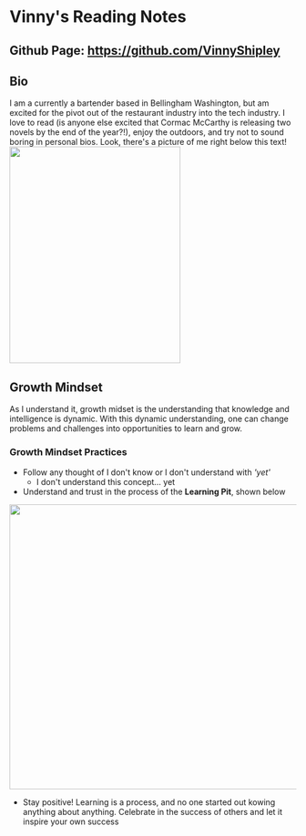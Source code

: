 # Vinny's Reading Notes
## Github Page: https://github.com/VinnyShipley
## Bio
I am a currently a bartender based in Bellingham Washington, but am excited for the pivot out of the restaurant industry into the tech industry. I love to read (is anyone else excited that Cormac McCarthy is releasing two novels by the end of the year?!), enjoy the outdoors, and try not to sound boring in personal bios. Look, there's a picture of me right below this text!
<img src="https://scontent-sea1-1.xx.fbcdn.net/v/t1.6435-9/93152914_2685180878435847_833977314810265600_n.jpg?_nc_cat=105&ccb=1-5&_nc_sid=0debeb&_nc_ohc=dv_I8PkU81IAX8GTavV&tn=se0R3HZ_HuRBFL8H&_nc_ht=scontent-sea1-1.xx&oh=00_AT-NBWgL3EbNMlbMqadHBbqLbptY-xd62_DLgfdM3vrCIA&oe=625EFEB7" height="380" width="300"/>

## Growth Mindset
As I understand it, growth midset is the understanding that knowledge and intelligence is dynamic. With this dynamic understanding, one can change problems and challenges into opportunities to learn and grow.
### Growth Mindset Practices
* Follow any thought of I don't know or I don't understand with *'yet'* 
    - I don't understand this concept... yet
* Understand and trust in the process of the **Learning Pit**, shown below
 <img src="https://3.bp.blogspot.com/-drleLXFA3RM/VwTX1PgHhJI/AAAAAAAAAKU/FeBoG7dzJ7UWQvo46ZdPwTBt8b5Eg-IDw/s1600/Screen%2BShot%2B2016-04-06%2Bat%2B9.32.38%2BPM.png" height="500" width="700"/>
 
* Stay positive! Learning is a process, and no one started out kowing anything about anything. Celebrate in the success of others and let it inspire your own success
